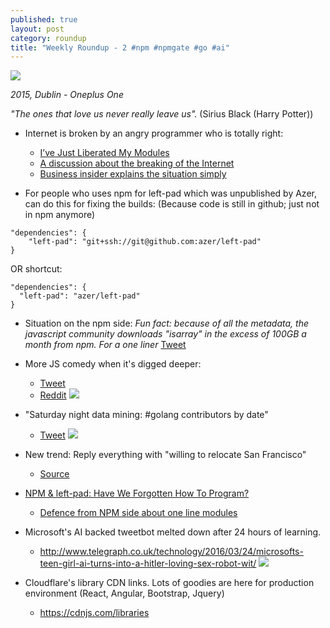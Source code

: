 ```yaml
---
published: true
layout: post
category: roundup
title: "Weekly Roundup - 2 #npm #npmgate #go #ai"
---
```



![](https://devdala.files.wordpress.com/2016/03/pano_20140510_212720.jpg)

*2015, Dublin - Oneplus One*

*"The ones that love us never really leave us".*
(Sirius Black (Harry Potter))

* Internet is broken by an angry programmer who is totally right:
  * [I’ve Just Liberated My Modules](https://medium.com/@azerbike/i-ve-just-liberated-my-modules-9045c06be67c#.f0zgycwl7)
  * [A discussion about the breaking of the Internet](https://medium.com/@mproberts/a-discussion-about-the-breaking-of-the-internet-3d4d2a83aa4d#.t0oxvjce2)
  * [Business insider explains the situation simply](http://uk.businessinsider.com/npm-left-pad-controversy-explained-2016-3?r=US&IR=T)
  
* For people who uses npm for left-pad which was unpublished by Azer, can do this for fixing the builds: (Because code is still in github; just not in npm anymore)
```
"dependencies": {
    "left-pad": "git+ssh://git@github.com:azer/left-pad"
}
```
OR shortcut:
```
"dependencies": {
  "left-pad": "azer/left-pad"
}
```

* Situation on the npm side:
*Fun fact: because of all the metadata, the javascript community downloads "isarray" in the excess of 100GB a month from npm. For a one liner*
[Tweet](https://twitter.com/mitsuhiko/status/712624914071728128)

* More JS comedy when it's digged deeper:
  * [Tweet](https://twitter.com/TobyKurien/status/712536641391484929)
  * [Reddit](https://www.reddit.com/r/programming/comments/4bjss2/an_11_line_npm_package_called_leftpad_with_only/)
![](https://pbs.twimg.com/media/CeNwPEsXEAABcPl.jpg)

* "Saturday night data mining: #golang contributors by date"
  * [Tweet](https://twitter.com/davecheney/status/711147776332079104)
![](https://pbs.twimg.com/media/Cd6BIiPUAAABjco.jpg)

* New trend: Reply everything with "willing to relocate San Francisco"
  * [Source](https://twitter.com/search?f=tweets&vertical=default&q=%22willing%20to%20relocate%20to%20san%20francisco%22&src=typd)
  
* [NPM & left-pad: Have We Forgotten How To Program?
](http://www.haneycodes.net/npm-left-pad-have-we-forgotten-how-to-program/)
  * [Defence from NPM side about one line modules](https://github.com/sindresorhus/ama/issues/10#issuecomment-117766328)
  
* Microsoft's AI backed tweetbot melted down after 24 hours of learning.
  * http://www.telegraph.co.uk/technology/2016/03/24/microsofts-teen-girl-ai-turns-into-a-hitler-loving-sex-robot-wit/
![](http://www.telegraph.co.uk/content/dam/technology/2016/03/24/Microsoft_Tay_daddy-large_trans++qVzuuqpFlyLIwiB6NTmJwfSVWeZ_vEN7c6bHu2jJnT8.jpg)

* Cloudflare's library CDN links. Lots of goodies are here for production environment (React, Angular, Bootstrap, Jquery)
  * https://cdnjs.com/libraries